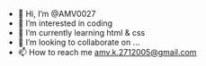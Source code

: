 - 👋 Hi, I’m @AMV0027
- 👀 I’m interested in coding
- 🌱 I’m currently learning html & css
- 💞️ I’m looking to collaborate on ...
- 📫 How to reach me amv.k.2712005@gmail.com

<!---
AMV0027/AMV0027 is a ✨ special ✨ repository because its `README.md` (this file) appears on your GitHub profile.
You can click the Preview link to take a look at your changes.
--->
